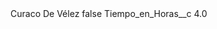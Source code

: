 <?xml version="1.0" encoding="UTF-8"?>
<CustomMetadata xmlns="http://soap.sforce.com/2006/04/metadata" xmlns:xsi="http://www.w3.org/2001/XMLSchema-instance" xmlns:xsd="http://www.w3.org/2001/XMLSchema">
    <label>Curaco De Vélez</label>
    <protected>false</protected>
    <values>
        <field>Tiempo_en_Horas__c</field>
        <value xsi:type="xsd:double">4.0</value>
    </values>
</CustomMetadata>
